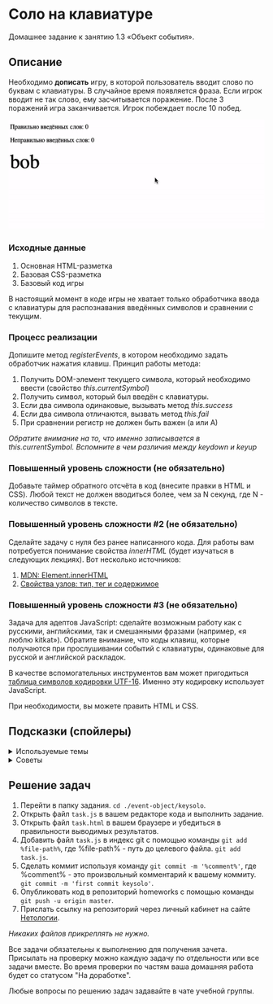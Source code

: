 # Соло на клавиатуре

Домашнее задание к занятию 1.3 «Объект события».

## Описание 

Необходимо __дописать__ игру, в которой пользователь вводит слово по буквам с клавиатуры.
В случайное время появляется фраза. Если игрок вводит не так слово, 
ему засчитываeтся поражение. После 3 поражений игра заканчивается. 
Игрок побеждает после 10 побед.

![Demo](./demo.gif)

### Исходные данные

1. Основная HTML-разметка
2. Базовая CSS-разметка
3. Базовый код игры

В настоящий момент в коде игры не хватает только обработчика ввода с клавиатуры 
для распознавания введённых символов и сравнении с текущим.

### Процесс реализации

Допишите метод *registerEvents*, в котором необходимо задать обработчик
нажатия клавиш. Принцип работы метода:

1. Получить DOM-элемент текущего символа, который необходимо ввести (свойство *this.currentSymbol*)
2. Получить символ, который был введён с клавиатуры. 
3. Если два символа одинаковые, вызывать метод *this.success*
4. Если два символа отличаются, вызвать метод *this.fail*
5. При сравнении регистр не должен быть важен (а или А)

_Обратите внимание на то, что именно записывается в this.currentSymbol.
Вспомните в чем различия между keydown и keyup_

### Повышенный уровень сложности (не обязательно)

Добавьте таймер обратного отсчёта в код (внесите правки в HTML и CSS).
Любой текст не должен вводиться более, чем за N секунд, где N - количество символов
в тексте.

### Повышенный уровень сложности #2 (не обязательно)

Сделайте задачу с нуля без ранее написанного кода. 
Для работы вам потребуется понимание свойства *innerHTML*
(будет изучаться в следующих лекциях). Вот несколько источников:

1. [MDN: Element.innerHTML](https://developer.mozilla.org/ru/docs/Web/API/Element/innerHTML)
2. [Свойства узлов: тип, тег и содержимое](https://learn.javascript.ru/basic-dom-node-properties)

### Повышенный уровень сложности #3 (не обязательно)

Задача для адептов JavaScript: сделайте возможным работу как с русскими, английскими, так и смешанными фразами
(например, «я люблю kitkat»). Обратите внимание, что коды клавиш, которые
получаются при прослушивании событий с клавиатуры, 
одинаковые для русской и английской раскладок.

В качестве вспомогательных инструментов вам может пригодиться [таблица символов
кодировки UTF-16](https://www.fileformat.info/info/charset/UTF-16/list.htm).
Именно эту кодировку использует JavaScript.

При необходимости, вы можете править HTML и CSS.

## Подсказки (спойлеры)

<details>
<summary>Используемые темы</summary>

1. Событие *keyup*, метод *addEventListener*, обработчик события
2. Свойство *textContent*
3. Метод Array.from() или оператор распространения (spread, «...») для удобной
   навигации по найденным элементам
4. Метод [String.fromCharCode()](https://developer.mozilla.org/ru/docs/Web/JavaScript/Reference/Global_Objects/String/fromCharCode) 
5. Метод [String.charCodeAt()](https://developer.mozilla.org/ru/docs/Web/JavaScript/Reference/Global_Objects/String/charCodeAt)
 
   
</details>

<details>

<summary>Советы</summary>

1. Для того чтобы получить из клавиатурного кода символ, используйте
метод Метод [String.fromCharCode()](https://developer.mozilla.org/ru/docs/Web/JavaScript/Reference/Global_Objects/String/fromCharCode) 
2. Обратите внимание, что регистр вводимых символов может отличаться
от того, что будет представлен на экране. Для надёжности приводите
и символ, вводимый с клавиатуры и тот, что на экране к верхнему или нижнему
регистрам.
   
</details>

## Решение задач
1. Перейти в папку задания. `cd ./event-object/keysolo`.
2. Открыть файл `task.js` в вашем редакторе кода и выполнить задание.
3. Открыть файл `task.html` в вашем браузере и убедиться в правильности выводимых результатов.
4. Добавить файл `task.js` в индекс git с помощью команды `git add %file-path%`, где %file-path% - путь до целевого файла. `git add task.js`.
5. Сделать коммит используя команду `git commit -m '%comment%'`, где %comment% - это произвольный комментарий к вашему коммиту. `git commit -m 'first commit keysolo'`.
6. Опубликовать код в репозиторий homeworks с помощью команды `git push -u origin master`.
7. Прислать ссылку на репозиторий через личный кабинет на сайте [Нетологии][6].

[0]: https://github.com/
[1]: https://www.sublimetext.com/
[2]: https://code.visualstudio.com/
[3]: https://github.com/netology-code/guides/tree/master/github
[4]: https://git-scm.com/
[5]: https://github.com/netology-code/guides/blob/master/git/REAMDE.md
[6]: https://netology.ru/

*Никаких файлов прикреплять не нужно.*

Все задачи обязательны к выполнению для получения зачета. Присылать на проверку можно каждую задачу по отдельности или все задачи вместе. Во время проверки по частям ваша домашняя работа будет со статусом "На доработке".

Любые вопросы по решению задач задавайте в чате учебной группы.